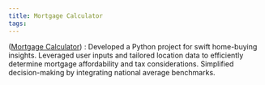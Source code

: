 ```yaml
---
title: Mortgage Calculator
tags: 
---
```


([Mortgage Calculator](https://github.com/yashikaadesai/Mortgage-calculator.)) : Developed a Python project for swift home-buying insights. Leveraged user inputs and tailored location data to efficiently determine mortgage affordability and tax considerations. Simplified decision-making by integrating national average benchmarks.
